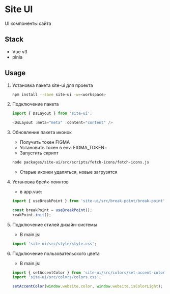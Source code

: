 # Site UI

UI компоненты сайта

## Stack

- Vue v3
- pinia

## Usage

1. Установка пакета site-ui для проекта

   ```sh
   npm install --save site-ui -w=<workspace>
   ```

1. Подключение пакета

   ```ts
   import { DsLayout } from 'site-ui';

   <DsLayout :meta="meta" :content="content" />

   ```

1. Обновление пакета иконок

   - Получить токен FIGMA
   - Установить токен в env. FIGMA_TOKEN=
   - Запустить скрипт

   ```sh
   node packages/site-ui/src/scripts/fetch-icons/fetch-icons.js
   ```

   - Старые иконки удаляться, новые загрузятся

1. Установка брейк-поинтов

   - в app.vue:

   ```js
   import { useBreakPoint } from 'site-ui/src/break-point/break-point';

   const breakPoint = useBreakPoint();
   reakPoint.init();
   ```

1. Подключение стилей дизайн-системы

   - В main.js:

   ```js
   import 'site-ui/src/style/style.css';
   ```

1. Подключение пользовательского цвета

   - В main.js:

   ```js
   import { setAccentColor } from 'site-ui/src/colors/set-accent-colors';
   import 'site-ui/src/colors/colors.css';

   setAccentColor(window.website.color, window.website.isColorLight);
   ```

